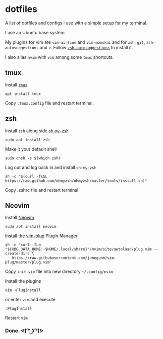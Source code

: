 # dotfiles
A list of dotfiles and configs I use with a simple setup for my terminal.

I use an Ubuntu base system.

My plugins for vim are `vim-airline` and `vim-monokai` and for `zsh`, `git`, `zsh-autosuggestions` and `z`.
Follow [`zsh-autosuggestions`](https://github.com/zsh-users/zsh-autosuggestions/blob/master/INSTALL.md#oh-my-zsh) to install it.

I also alias `nvim` with `vim` among some `tmux` shortcuts.

## tmux
Install [`tmux`](https://github.com/tmux/tmux).
```
apt install tmux
```
Copy `.tmux.config` file and restart terminal.

## zsh
Install `zsh` along side [`oh-my-zsh`](https://github.com/ohmyzsh/ohmyzsh)
```
sudo apt install zsh
```
Make it your default shell
```
sudo chsh -s $(which zsh)
```
Log out and log back in and install `oh-my-zsh`
```
sh -c "$(curl -fsSL https://raw.github.com/ohmyzsh/ohmyzsh/master/tools/install.sh)"
```
Copy .zshrc file and restart terminal

## Neovim
Install [Neovim](https://github.com/neovim/neovim)
```
sudo apt install neovim
```
Install the [vim-plug](https://github.com/junegunn/vim-plug) Plugin Manager
```
sh -c 'curl -fLo "${XDG_DATA_HOME:-$HOME/.local/share}"/nvim/site/autoload/plug.vim --create-dirs \
   https://raw.githubusercontent.com/junegunn/vim-plug/master/plug.vim'
```
Copy `init.vim` file into new directory `~/.config/nvim`

Install the plugins
```
vim +PlugInstall
```
or enter `vim` and execute
```
:PlugInstall
```
Restart `vim`
### Done. ᕙ( ͡° ͜ʖ ͡°)ᕗ
